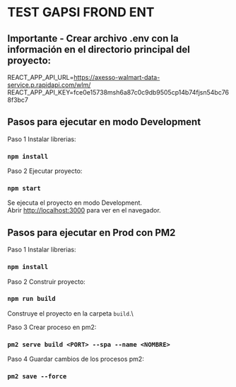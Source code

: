 # TEST GAPSI FROND ENT
## Importante - Crear archivo .env con la información en el directorio principal del proyecto:
REACT_APP_API_URL=https://axesso-walmart-data-service.p.rapidapi.com/wlm/
REACT_APP_API_KEY=fce0e15738msh6a87c0c9db9505cp14b74fjsn54bc768f3bc7

## Pasos para ejecutar en modo Development

Paso 1 Instalar librerias:

### `npm install`

Paso 2 Ejecutar proyecto:

### `npm start`

Se ejecuta el proyecto en modo Development.\
Abrir [http://localhost:3000](http://localhost:3000) para ver en el navegador.



## Pasos para ejecutar en Prod con PM2

Paso 1 Instalar librerias:

### `npm install`

Paso 2 Construir proyecto:
### `npm run build`

Construye el proyecto en la carpeta `build`.\

Paso 3 Crear proceso en pm2:

### `pm2 serve build <PORT> --spa --name <NOMBRE>`

Paso 4 Guardar cambios de los procesos pm2:
### `pm2 save --force`